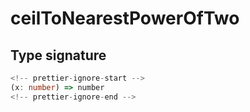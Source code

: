 # ceilToNearestPowerOfTwo

## Type signature

```typescript
<!-- prettier-ignore-start -->
(x: number) => number
<!-- prettier-ignore-end -->
```
